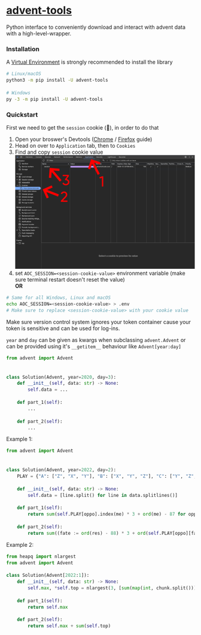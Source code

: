 # [advent-tools](https://github.com/Achxy/advent-tools)
Python interface to conveniently download and interact with advent data with a high-level-wrapper.

### Installation
A [Virtual Environment](https://docs.python.org/3/library/venv.html) is strongly recommended to install the library

```bash
# Linux/macOS
python3 -m pip install -U advent-tools

# Windows
py -3 -m pip install -U advent-tools
```

### Quickstart
First we need to get the `session` cookie (🍪), in order to do that
1) Open your broswer's Devtools ([Chrome](https://developer.chrome.com/docs/devtools/open) / [Firefox](https://firefox-source-docs.mozilla.org/devtools-user/) guide)
2) Head on over to `Application` tab, then to `Cookies`
3) Find and copy `session` cookie value
!["Steps to get session cookie"](./assets/steps_to_get_session_cookie.jpg)
4) set `AOC_SESSION=<session-cookie-value>` environment variable (make sure terminal restart doesn't reset the value)\
**OR**
```bash
# Same for all Windows, Linux and macOS
echo AOC_SESSION=<session-cookie-value> > .env
# Make sure to replace <session-cookie-value> with your cookie value
```
Make sure version control system ignores your token container cause your token is sensitive and can be used for log-ins.

`year` and `day` can be given as kwargs when subclassing `advent.Advent` or can be provided using it's `__getitem__` behaviour like `Advent[year:day]`
```py
from advent import Advent


class Solution(Advent, year=2020, day=3):
    def __init__(self, data: str) -> None:
        self.data = ...

    def part_1(self):
        ...

    def part_2(self):
        ...
```
Example 1:
```py
from advent import Advent


class Solution(Advent, year=2022, day=2):
    PLAY = {"A": ["Z", "X", "Y"], "B": ["X", "Y", "Z"], "C": ["Y", "Z", "X"]}

    def __init__(self, data: str) -> None:
        self.data = [line.split() for line in data.splitlines()]

    def part_1(self):
        return sum(self.PLAY[oppo].index(me) * 3 + ord(me) - 87 for oppo, me in self.data)

    def part_2(self):
        return sum((fate := ord(res) - 88) * 3 + ord(self.PLAY[oppo][fate]) - 87 for oppo, res in self.data)
```
Example 2:
```python
from heapq import nlargest
from advent import Advent

class Solution(Advent[2022:1]):
    def __init__(self, data: str) -> None:
        self.max, *self.top = nlargest(3, [sum(map(int, chunk.split())) for chunk in data.split("\n\n")])

    def part_1(self):
        return self.max

    def part_2(self):
        return self.max + sum(self.top)
```